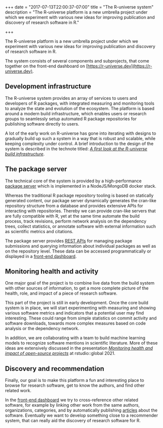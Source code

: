 +++
date = "2017-07-13T22:00:37-07:00"
title = "The R-universe system"
description = "The R-universe platform is a new umbrella project under which we experiment with various new ideas for improving publication and discovery of research software in R."

+++

The R-universe platform is a new umbrella project under which we experiment with various new ideas for improving publication and discovery of research software in R.

The system consists of several components and subprojects, that come together on the front-end dashboard on [https://r-universe.dev](https://r-universe.dev).


## Development infrastructure

The R-universe system provides an array of services to users and developers of R packages, with integrated measuring and monitoring tools to analyze the state and evolution of the ecosystem.
The platform is based around a modern build infrastructure, which enables users or research groups to seamlessly setup automated R package repositories for publishing software directly to users.

A lot of the early work on R-universe has gone into iterating with designs to gradually build up such a system in a way that is robust and scalable, while keeping complexity under control.
A brief introduction to the design of the system is described in the technote titled: [*A first look at the R-universe build infrastructure*](/blog/2021/03/04/r-universe-buildsystem/).



## The package server

The technical core of the system is provided by a high-performance [package server](https://www.npmjs.com/package/cranlike) which is implemented in a NodeJS/MongoDB docker stack.

Whereas the traditional R package repository tooling is based on statically generated content, our package server dynamically generates the cran-like repository structure from a database and provides extensive APIs for interacting with repositories. Thereby we can provide cran-like servers that are fully compatible with R, yet at the same time automate the build process, track revisions, perform network analysis on the dependency trees, collect statistics, or annotate software with external information such as scientific metrics and citations.

The package server provides [REST APIs](https://ropensci.r-universe.dev/man) for managing package submissions and querying information about individual packages as well as on the repository level. These data can be accessed programmatically or displayed in a [front-end dashboard](https://ropensci.r-universe.dev).


## Monitoring health and activity

One major goal of the project is to combine live data from the build system with other sources of information, to get a more complete picture of the health, role, and impact of a piece of research software.

This part of the project is still in early development. Once the core build system is in place, we will start experimenting with measuring and showing various software metrics and indicators that a potential user may find interesting. These could range from simple statistics on commit activity and software downloads, towards more complex measures based on code analysis or the dependency network.

In addition, we are collaborating with a team to build machine learning models to recognize software mentions in scientific literature. More of these ideas are extensively discussed in the presentation [*Monitoring health and impact of open-source projects*](https://resources.rstudio.com/resources/rstudioglobal-2021/monitoring-health-and-impact-of-open-source-projects/) at rstudio::global 2021.


## Discovery and recommendation

Finally, our goal is to make this platform a fun and interesting place to browse for research software, get to know the authors, and find other related work.

In the [front-end dashboard](https://r-universe.dev) we try to cross-reference other related software, for example by linking other work from the same authors, organizations, categories, and by automatically publishing [articles](https://ropensci.r-universe.dev/#articles) about the software. Eventually we want to develop something close to a recommender system, that can really aid the discovery of research software for R.
